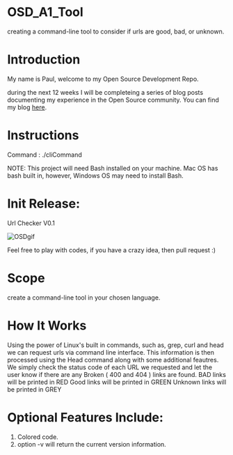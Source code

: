 # OSD_A1_Tool
creating a command-line tool to consider if urls are good, bad, or unknown.

# Introduction

My name is Paul, welcome to my Open Source Development Repo.

during the next 12 weeks I will be completeing a series of blog posts documenting my experience in the Open Source community. 
You can find my blog [here](https://www.blogger.com/u/1/blog/post/edit/3618816638550590018/6728308766537184127).

# Instructions

Command : ./cliCommand <theFile>

NOTE: This project will need Bash installed on your machine. Mac OS has bash built in, however, Windows OS may need to install Bash.
# Init Release:

Url Checker V0.1


![OSDgif](https://user-images.githubusercontent.com/44411777/93946180-9171b200-fd06-11ea-90fe-06c34cbee5c5.gif)




Feel free to play with codes, if you have a crazy idea, then pull request :)

# Scope

create a command-line tool in your chosen language.

# How It Works

Using the power of Linux's built in commands, such as, grep, curl and head we can request urls via command line interface. This information is then processed using the Head command along with some additional feautres.
We simply check the status code of each URL we requested and let the user know if there are any Broken ( 400 and 404 ) links are found.
BAD links will be printed in RED
Good links will be printed in GREEN
Unknown links will be printed in GREY


# Optional Features Include:

1. Colored code.
2. option -v will return the current version information.  
